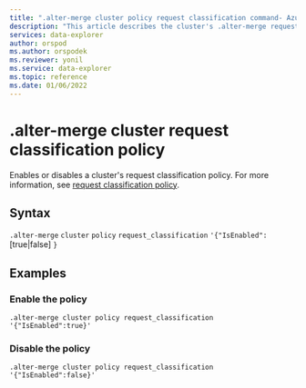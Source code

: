 ```yaml
---
title: ".alter-merge cluster policy request classification command- Azure Data Explorer"
description: "This article describes the cluster's .alter-merge request classification policy command in Azure Data Explorer."
services: data-explorer
author: orspod
ms.author: orspodek
ms.reviewer: yonil
ms.service: data-explorer
ms.topic: reference
ms.date: 01/06/2022
---
```

# .alter-merge cluster request classification policy

Enables or disables a cluster's request classification policy. For more information, see [request classification policy](request-classification-policy.md).

## Syntax

`.alter-merge` `cluster` `policy` `request_classification` `'{"IsEnabled":` [true|false] `}`

## Examples

### Enable the policy

```kusto
.alter-merge cluster policy request_classification '{"IsEnabled":true}'
```

### Disable the policy

```kusto
.alter-merge cluster policy request_classification '{"IsEnabled":false}'
```
